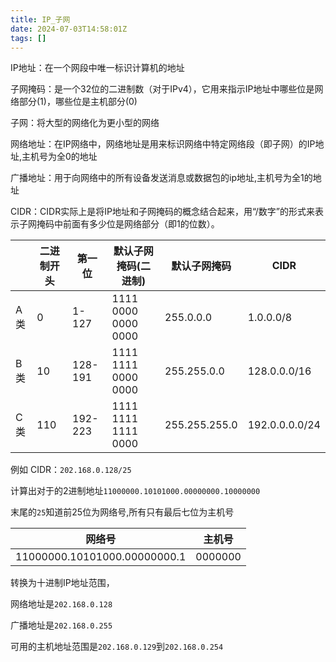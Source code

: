 ```yaml
---
title: IP_子网
date: 2024-07-03T14:58:01Z
tags: []
---
```


IP地址：在一个网段中唯一标识计算机的地址

子网掩码：是一个32位的二进制数（对于IPv4），它用来指示IP地址中哪些位是网络部分(1)，哪些位是主机部分(0)

子网：将大型的网络化为更小型的网络

网络地址：在IP网络中，网络地址是用来标识网络中特定网络段（即子网）的IP地址,主机号为全0的地址

广播地址：用于向网络中的所有设备发送消息或数据包的ip地址,主机号为全1的地址

CIDR：CIDR实际上是将IP地址和子网掩码的概念结合起来，用“/数字”的形式来表示子网掩码中前面有多少位是网络部分（即1的位数）。

| |二进制开头|第一位|默认子网掩码(二进制)|默认子网掩码|**CIDR**|
| -----| ------------| ---------| ----------------------| ---------------| ----------------|
|A类|0|1-127|1111 0000 0000 0000|255.0.0.0|1.0.0.0/8|
|B类|10|128-191|1111 1111 0000 0000|255.255.0.0|128.0.0.0/16|
|C类|110|192-223|1111 1111 1111 0000|255.255.255.0|192.0.0.0.0/24|

例如 CIDR：`202.168.0.128/25`​

计算出对于的2进制地址`11000000.10101000.00000000.10000000`​

末尾的`25`​知道前25位为网络号,所有只有最后七位为主机号

|网络号|主机号|
| ------------------------------| -----------------------------------|
|11000000.10101000.00000000.1|0000000|

转换为十进制IP地址范围，

网络地址是`202.168.0.128`​

广播地址是`202.168.0.255`​

可用的主机地址范围是`202.168.0.129`​到`202.168.0.254`​
